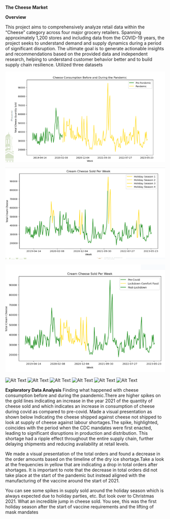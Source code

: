 **The Cheese Market**

**Overview**

This project aims to comprehensively analyze retail data within the “Cheese” category across four major grocery retailers. Spanning approximately 1,200 stores and including data from the COVID-19 years, the project seeks to understand demand and supply dynamics during a period of significant disruption. The ultimate goal is to generate actionable insights and recommendations based on the provided data and independent research, helping to understand customer behavior better and to build supply chain resilience. Utilized three datasets 


![Alt Text](https://github.com/Thokozile23/William-and-Mary-Portfolio/blob/8f4e89bc82b1d375b452aa276ccc705c8a89edc6/CTBA%20Project/pic1.png)



![Alt Text](https://github.com/Thokozile23/William-and-Mary-Portfolio/blob/4aa6579a4ebe2dab3475a61ee8f8e3b2977fdbcb/CTBA%20Project/pic8.png)




![Alt Text](https://github.com/Thokozile23/William-and-Mary-Portfolio/blob/bbf945046f37a24d22ae878718d35faf130a55c8/CTBA%20Project/pic7.png)


![Alt Text](path/to/image.png)
![Alt Text](path/to/image.png)
![Alt Text](path/to/image.png)
![Alt Text](path/to/image.png)
![Alt Text](path/to/image.png)
![Alt Text](path/to/image.png)


**Exploratory Data Analysis**
Finding what happened with cheese consumption before and during the paandemic.There are higher spikes on the gold lines indicating an increase in the year 2021 of  the quantity of cheese sold and which indicates an increase in consumption of cheese during covid as compared to pre-covid.
Made a visual presentation as shown below Indicating the cheese shipped against cheese not shipped to look at supply of cheese against labour shortages.The spike, highlighted, coincides with the period when the CDC mandates were first enacted, leading to significant disruptions in production and distribution. This shortage had a ripple effect throughout the entire supply chain, further delaying shipments and reducing availability at retail levels.


We made a visual presentation of the total orders and found a decrease in the order amounts based on the timeline of the dry ice shortage.Take a look at  the frequencies in yellow that are  indicating a drop in total orders after shortages. It is important to note that the decrease in total orders did  not take place at the start of the pandemic but instead aligned with the manufacturing of the vaccine around the start of 2021.

You can see some spikes in supply sold around the holiday season which is always expected due to holiday parties, etc.
But look over to Christmas 2021. What an incredible jump in cheese sold. You see, this was the first holiday season after the start of vaccine requirements and the lifting of mask mandates

